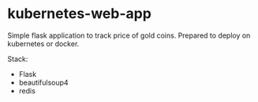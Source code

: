 # kubernetes-web-app

Simple flask application to track price of gold coins.
Prepared to deploy on kubernetes or docker.

Stack:
* Flask
* beautifulsoup4
* redis
